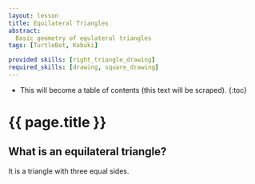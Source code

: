 ```yaml
---
layout: lesson
title: Equilateral Triangles
abstract:
  Basic geometry of equlateral triangles
tags: [TurtleBot, Kobuki]

provided skills: [right_triangle_drawing]
required_skills: [drawing, square_drawing]
---
```




* This will become a table of contents (this text will be scraped).
{:toc}

# {{ page.title }}

## What is an equilateral triangle? 

It is a triangle with three equal sides. 

